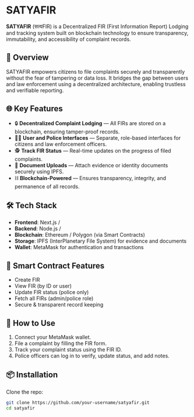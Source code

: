 # SATYAFIR

**SATYAFIR** (सत्यFIR) is a Decentralized FIR (First Information Report) Lodging and tracking system built on blockchain technology to ensure transparency, immutability, and accessibility of complaint records.

## 🚀 Overview

SATYAFIR empowers citizens to file complaints securely and transparently without the fear of tampering or data loss. It bridges the gap between users and law enforcement using a decentralized architecture, enabling trustless and verifiable reporting.

## 🌐 Key Features

- 🔒 **Decentralized Complaint Lodging** — All FIRs are stored on a blockchain, ensuring tamper-proof records.
- 🧑‍💻 **User and Police Interfaces** — Separate, role-based interfaces for citizens and law enforcement officers.
- 🕵️ **Track FIR Status** — Real-time updates on the progress of filed complaints.
- 📄 **Document Uploads** — Attach evidence or identity documents securely using IPFS.
- ⛓️ **Blockchain-Powered** — Ensures transparency, integrity, and permanence of all records.

## 🛠️ Tech Stack

- **Frontend**: Next.js / 
- **Backend**: Node.js /
- **Blockchain**: Ethereum / Polygon (via Smart Contracts)
- **Storage**: IPFS (InterPlanetary File System) for evidence and documents
- **Wallet**: MetaMask for authentication and transactions

## 🧱 Smart Contract Features

- Create FIR
- View FIR (by ID or user)
- Update FIR status (police only)
- Fetch all FIRs (admin/police role)
- Secure & transparent record keeping

## 📝 How to Use

1. Connect your MetaMask wallet.
2. File a complaint by filling the FIR form.
3. Track your complaint status using the FIR ID.
4. Police officers can log in to verify, update status, and add notes.

## 📦 Installation

Clone the repo:

```bash
git clone https://github.com/your-username/satyafir.git
cd satyafir
